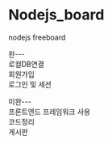 # Nodejs_board
nodejs freeboard


완---  
로컬DB연결  
회원가입  
로그인 및 세션  

미완---  
프론트엔드 프레임워크 사용  
코드정리  
게시판  
